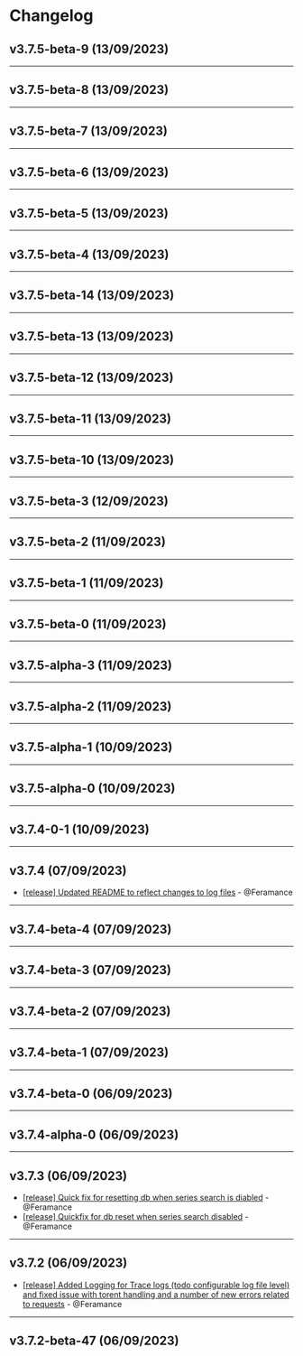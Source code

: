# Changelog

## v3.7.5-beta-9 (13/09/2023)

---

## v3.7.5-beta-8 (13/09/2023)

---

## v3.7.5-beta-7 (13/09/2023)

---

## v3.7.5-beta-6 (13/09/2023)

---

## v3.7.5-beta-5 (13/09/2023)

---

## v3.7.5-beta-4 (13/09/2023)

---

## v3.7.5-beta-14 (13/09/2023)

---

## v3.7.5-beta-13 (13/09/2023)

---

## v3.7.5-beta-12 (13/09/2023)

---

## v3.7.5-beta-11 (13/09/2023)

---

## v3.7.5-beta-10 (13/09/2023)

---

## v3.7.5-beta-3 (12/09/2023)

---

## v3.7.5-beta-2 (11/09/2023)

---

## v3.7.5-beta-1 (11/09/2023)

---

## v3.7.5-beta-0 (11/09/2023)

---

## v3.7.5-alpha-3 (11/09/2023)

---

## v3.7.5-alpha-2 (11/09/2023)

---

## v3.7.5-alpha-1 (10/09/2023)

---

## v3.7.5-alpha-0 (10/09/2023)

---

## v3.7.4-0-1 (10/09/2023)

---

## v3.7.4 (07/09/2023)
- [[release] Updated README to reflect changes to log files](https://github.com/Feramance/qBitrr/commit/95173eb1be8efd2a6de05c83ab707fbb2efa21fc) - @Feramance

---

## v3.7.4-beta-4 (07/09/2023)

---

## v3.7.4-beta-3 (07/09/2023)

---

## v3.7.4-beta-2 (07/09/2023)

---

## v3.7.4-beta-1 (07/09/2023)

---

## v3.7.4-beta-0 (06/09/2023)

---

## v3.7.4-alpha-0 (06/09/2023)

---

## v3.7.3 (06/09/2023)
- [[release] Quick fix for resetting db when series search is diabled](https://github.com/Feramance/qBitrr/commit/56e31336885fe37d88afac1659187ec3dd4af14c) - @Feramance
- [[release] Quickfix for db reset when series search disabled](https://github.com/Feramance/qBitrr/commit/3a440604c84414876874da46cadeb5f23b307824) - @Feramance
---

## v3.7.2 (06/09/2023)
- [[release] Added Logging for Trace logs (todo configurable log file level) and fixed issue with torent handling and a number of new errors related to requests](https://github.com/Feramance/qBitrr/commit/d882d0acb4f7a74c317df6e2cbd9098d09f281bc) - @Feramance

---

## v3.7.2-beta-47 (06/09/2023)
